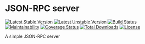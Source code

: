 JSON-RPC server
=========================
[![Latest Stable Version](http://poser.pugx.org/oxidmod/json-rpc-server/v)](https://packagist.org/packages/oxidmod/json-rpc-server)
[![Latest Unstable Version](http://poser.pugx.org/oxidmod/json-rpc-server/v/unstable)](https://packagist.org/packages/oxidmod/json-rpc-server)
[![Build Status](https://travis-ci.com/oxidmod/json-rpc-server.svg?branch=master)](https://app.travis-ci.com/github/oxidmod/json-rpc-server)
[![Maintainability](https://api.codeclimate.com/v1/badges/52299e41c074c52051b3/maintainability)](https://codeclimate.com/github/oxidmod/json-rpc-server/maintainability)
[![Coverage Status](https://coveralls.io/repos/github/oxidmod/json-rpc-server/badge.svg?branch=master)](https://coveralls.io/github/oxidmod/json-rpc-server?branch=master)
[![Total Downloads](http://poser.pugx.org/oxidmod/json-rpc-server/downloads)](https://packagist.org/packages/oxidmod/json-rpc-server)
[![License](http://poser.pugx.org/oxidmod/json-rpc-server/license)](https://packagist.org/packages/oxidmod/json-rpc-server)

A simple JSON-RPC server
